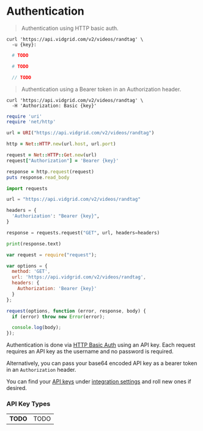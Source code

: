 # Authentication

> Authentication using HTTP basic auth.

```shell
curl 'https://api.vidgrid.com/v2/videos/randtag' \
  -u {key}:
```

```ruby
  # TODO
```

```python
  # TODO
```

```javascript
  // TODO
```

> Authentication using a Bearer token in an Authorization header.

```shell
curl 'https://api.vidgrid.com/v2/videos/randtag' \
  -H 'Authorization: Basic {key}'
```

```ruby
require 'uri'
require 'net/http'

url = URI("https://api.vidgrid.com/v2/videos/randtag")

http = Net::HTTP.new(url.host, url.port)

request = Net::HTTP::Get.new(url)
request["Authorization"] = 'Bearer {key}'

response = http.request(request)
puts response.read_body
```

```python
import requests

url = "https://api.vidgrid.com/v2/videos/randtag"

headers = {
  'Authorization': "Bearer {key}",
}

response = requests.request("GET", url, headers=headers)

print(response.text)
```

```javascript
var request = require("request");

var options = {
  method: 'GET',
  url: 'https://api.vidgrid.com/v2/videos/randtag',
  headers: {
    Authorization: 'Bearer {key}'
  }
};

request(options, function (error, response, body) {
  if (error) throw new Error(error);

  console.log(body);
});
```

Authentication is done via [HTTP Basic Auth](https://en.wikipedia.org/wiki/Basic_access_authentication) using an API key. Each request requires an API key as the username and no password is required.

Alternatively, you can pass your base64 encoded API key as a bearer token in an `Authorization` header.

You can find your [API keys](#api-key-types) under [integration settings](https://app.vidgrid.com/integrations) and roll new ones if desired.

### API Key Types

|      |             |
|------|-------------|
| **TODO** | TODO |
